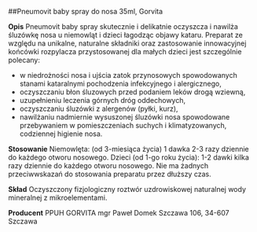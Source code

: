 ##Pneumovit baby spray do nosa 35ml, Gorvita

**Opis** Pneumovit baby spray skutecznie i delikatnie oczyszcza i nawilża śluzówkę nosa u niemowląt i dzieci łagodząc objawy kataru. Preparat ze względu na unikalne, naturalne składniki oraz zastosowanie innowacyjnej końcówki rozpylacza przystosowanej dla małych dzieci jest szczególnie polecany:
- w niedrożności nosa i ujścia zatok przynosowych spowodowanych stanami kataralnymi pochodzenia infekcyjnego i alergicznego,
- oczyszczaniu błon śluzowych przed podaniem leków drogą wziewną,
- uzupełnieniu leczenia górnych dróg oddechowych,
- oczyszczaniu śluzówki z alergenów (pyłki, kurz),
- nawilżaniu nadmiernie wysuszonej śluzówki nosa spowodowane przebywaniem w pomieszczeniach suchych i klimatyzowanych, codziennej higienie nosa.

**Stosowanie** Niemowlęta: (od 3-miesiąca życia) 1 dawka 2-3 razy dziennie do każdego otworu nosowego. Dzieci (od 1-go roku życia): 1-2 dawki kilka razy dziennie do każdego otworu nosowego. Nie ma żadnych przeciwwskazań do stosowania preparatu przez dłuższy czas.

**Skład** Oczyszczony fizjologiczny roztwór uzdrowiskowej naturalnej wody mineralnej z mikroelementami.

**Producent** PPUH GORVITA mgr Paweł Domek
Szczawa 106, 34-607 Szczawa
